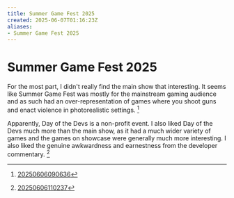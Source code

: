 ```yaml
---
title: Summer Game Fest 2025
created: 2025-06-07T01:16:23Z
aliases:
- Summer Game Fest 2025
---
```


# Summer Game Fest 2025

For the most part, I didn't really find the main show that interesting. It seems like Summer Game Fest was mostly for the mainstream gaming audience and as such had an over-representation of games where you shoot guns and enact violence in photorealistic settings. [^1]

Apparently, Day of the Devs is a non-profit event. I also liked Day of the Devs much more than the main show, as it had a much wider variety of games and the games on showcase were generally much more interesting. I also liked the genuine awkwardness and earnestness from the developer commentary. [^2]

[^1]: [20250606090636](../entries/20250606090636.md)
[^2]: [20250606110237](../entries/20250606110237.md)
